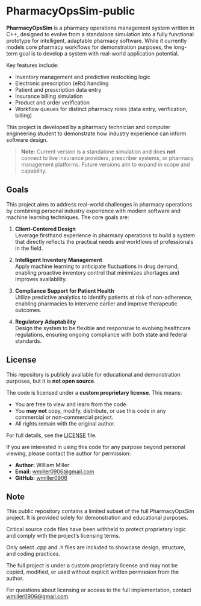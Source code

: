 # PharmacyOpsSim-public

**PharmacyOpsSim** is a pharmacy operations management system written in C++, designed to evolve from a standalone simulation into a fully functional prototype for intelligent, adaptable pharmacy software. While it currently models core pharmacy workflows for demonstration purposes, the long-term goal is to develop a system with real-world application potential.

Key features include:

- Inventory management and predictive restocking logic
- Electronic prescription (eRx) handling
- Patient and prescription data entry
- Insurance billing simulation
- Product and order verification
- Workflow queues for distinct pharmacy roles (data entry, verification, billing)

This project is developed by a pharmacy technician and computer engineering student to demonstrate how industry experience can inform software design.

> **Note:** Current version is a standalone simulation and does **not** connect to live insurance providers, prescriber systems, or pharmacy management platforms. Future versions aim to expand in scope and capability.

## Goals

This project aims to address real-world challenges in pharmacy operations by combining personal industry experience with modern software and machine learning techniques. The core goals are:

1. **Client-Centered Design**  
   Leverage firsthand experience in pharmacy operations to build a system that directly reflects the practical needs and workflows of professionals in the field.

2. **Intelligent Inventory Management**  
   Apply machine learning to anticipate fluctuations in drug demand, enabling proactive inventory control that minimizes shortages and improves availability.

3. **Compliance Support for Patient Health**  
   Utilize predictive analytics to identify patients at risk of non-adherence, enabling pharmacies to intervene earlier and improve therapeutic outcomes.

4. **Regulatory Adaptability**  
   Design the system to be flexible and responsive to evolving healthcare regulations, ensuring ongoing compliance with both state and federal standards.

## License

This repository is publicly available for educational and demonstration purposes, but it is **not open source**.

The code is licensed under a **custom proprietary license**. This means:

- You are free to view and learn from the code.
- You **may not** copy, modify, distribute, or use this code in any commercial or non-commercial project.
- All rights remain with the original author.

For full details, see the [LICENSE](LICENSE) file.

If you are interested in using this code for any purpose beyond personal viewing, please contact the author for permission:

- **Author:** William Miller  
- **Email:** wmiller0906@gmail.com  
- **GitHub:** [wmiller0906](https://github.com/wmiller0906)

## Note

This public repository contains a limited subset of the full PharmacyOpsSim project. It is provided solely for demonstration and educational purposes.

Critical source code files have been withheld to protect proprietary logic and comply with the project’s licensing terms.

Only select .cpp and .h files are included to showcase design, structure, and coding practices.

The full project is under a custom proprietary license and may not be copied, modified, or used without explicit written permission from the author.

For questions about licensing or access to the full implementation, contact wmiller0906@gmail.com.
